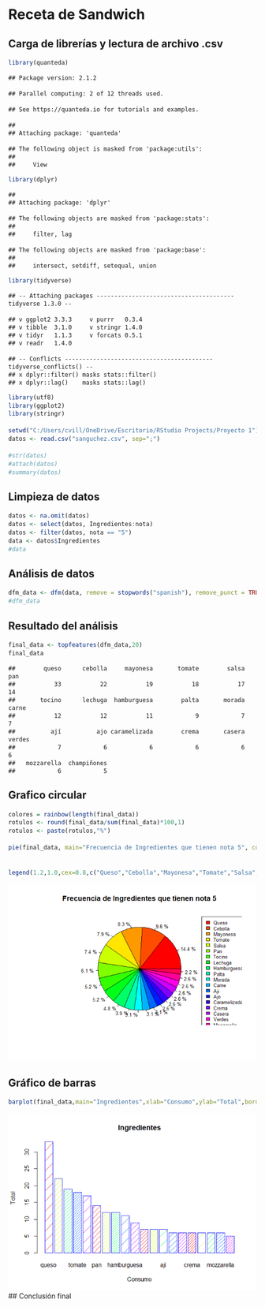 Receta de Sandwich
================

## Carga de librerías y lectura de archivo .csv

``` r
library(quanteda)
```

    ## Package version: 2.1.2

    ## Parallel computing: 2 of 12 threads used.

    ## See https://quanteda.io for tutorials and examples.

    ## 
    ## Attaching package: 'quanteda'

    ## The following object is masked from 'package:utils':
    ## 
    ##     View

``` r
library(dplyr)
```

    ## 
    ## Attaching package: 'dplyr'

    ## The following objects are masked from 'package:stats':
    ## 
    ##     filter, lag

    ## The following objects are masked from 'package:base':
    ## 
    ##     intersect, setdiff, setequal, union

``` r
library(tidyverse)
```

    ## -- Attaching packages --------------------------------------- tidyverse 1.3.0 --

    ## v ggplot2 3.3.3     v purrr   0.3.4
    ## v tibble  3.1.0     v stringr 1.4.0
    ## v tidyr   1.1.3     v forcats 0.5.1
    ## v readr   1.4.0

    ## -- Conflicts ------------------------------------------ tidyverse_conflicts() --
    ## x dplyr::filter() masks stats::filter()
    ## x dplyr::lag()    masks stats::lag()

``` r
library(utf8)
library(ggplot2)
library(stringr)

setwd("C:/Users/cvill/OneDrive/Escritorio/RStudio Projects/Proyecto 1")
datos <- read.csv("sanguchez.csv", sep=";")

#str(datos)
#attach(datos)
#summary(datos)
```

## Limpieza de datos

``` r
datos <- na.omit(datos)
datos <- select(datos, Ingredientes:nota)
datos <- filter(datos, nota == "5")
data <- datos$Ingredientes
#data
```

## Análisis de datos

``` r
dfm_data <- dfm(data, remove = stopwords("spanish"), remove_punct = TRUE)
#dfm_data
```

## Resultado del análisis

``` r
final_data <- topfeatures(dfm_data,20)
final_data
```

    ##        queso      cebolla     mayonesa       tomate        salsa          pan 
    ##           33           22           19           18           17           14 
    ##       tocino      lechuga  hamburguesa        palta       morada        carne 
    ##           12           12           11            9            7            7 
    ##          ají          ajo caramelizada        crema       casera       verdes 
    ##            7            6            6            6            6            6 
    ##   mozzarella  champiñones 
    ##            6            5

## Grafico circular

``` r
colores = rainbow(length(final_data))
rotulos <- round(final_data/sum(final_data)*100,1)
rotulos <- paste(rotulos,"%")

pie(final_data, main="Frecuencia de Ingredientes que tienen nota 5", col=colores, labels=rotulos, cex=0.8)


legend(1.2,1.0,cex=0.8,c("Queso","Cebolla","Mayonesa","Tomate","Salsa","Pan","Tocino","Lechuga","Hamburguesa","Palta","Morada","Carne","Aji","Ajo","Caramelizada","Crema","Casera","Verdes","Mozzarella","Champiñones"), fill=colores)
```

![](Proyecto1_files/figure-gfm/Se%20realiza%20un%20gráfico%20circular%20de%20los%2020%20ingredientes%20más%20frecuentes%20para%20conocer%20el%20porcentaje%20de%20participación%20de%20cada%20uno-1.png)<!-- -->

## Gráfico de barras

``` r
barplot(final_data,main="Ingredientes",xlab="Consumo",ylab="Total",border="blue",col=rainbow(5),beside=TRUE,density=c(5,10,15,20))
```

![](Proyecto1_files/figure-gfm/Se%20realiza%20un%20gráfico%20de%20barras%20para%20un%20resultado%20más%20visual%20sobre%20la%20frecuencia%20que%20tiene%20cada%20uno%20de%20los%20ingredientes%20que%20consiguieron%20una%20nota%205-1.png)<!-- -->
\#\# Conclusión final
